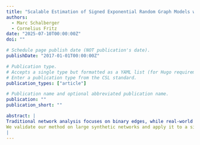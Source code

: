```yaml
---
title: "Scalable Estimation of Signed Exponential Random Graph Models with Local Dependence (WiP)"
authors:
  - Marc Schalberger
  - Cornelius Fritz
date: "2025-07-10T00:00:00Z"
doi: ""

# Schedule page publish date (NOT publication's date).
publishDate: "2017-01-01T00:00:00Z"

# Publication type.
# Accepts a single type but formatted as a YAML list (for Hugo requirements).
# Enter a publication type from the CSL standard.
publication_types: ["article"]

# Publication name and optional abbreviated publication name.
publication: ""
publication_short: ""

abstract: |
Traditional network analysis focuses on binary edges, while real-world relationships are more nuanced, encompassing cooperation, neutrality, and conflict. The rise of negative edges in social media discussions spurred interest in analyzing signed interactions, especially in polarized debates. However, the vast data generated by digital networks presents challenges for traditional methods like Stochastic Block Models (SBM) and Exponential Family Random Graph Models (ERGM), particularly due to the homogeneity assumption and global dependence, which become increasingly unrealistic as network size grows. To address this, we propose a novel method that combines the strengths of SBM and ERGM while mitigating their weaknesses by incorporating local dependence based on non-overlapping blocks. Our approach involves a two-step process: first, decomposing the network into sub-networks using SBM approximation, and then estimating parameters using ERGM methods. 
We validate our method on large synthetic networks and apply it to a signed Wikipedia network of thousands of editors. Through the use of local dependence, we find patterns consistent with structural balance theory.
|
---
```


